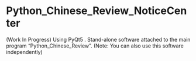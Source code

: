 # Python_Chinese_Review_NoticeCenter
(Work In Progress) Using PyQt5 . Stand-alone software attached to the main program “Python_Chinese_Review”. (Note: You can also use this software independently)

